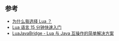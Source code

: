 ## 参考
* [为什么我选择 Lua ？](http://www.oschina.net/news/26081/why-i-choose-lua/)
* [Lua 语言 15 分钟快速入门](http://www.linuxidc.com/Linux/2013-06/86582.htm)
* [LuaJavaBridge - Lua 与 Java 互操作的简单解决方案](http://dualface.github.io/blog/2013/01/01/call-java-from-lua/)